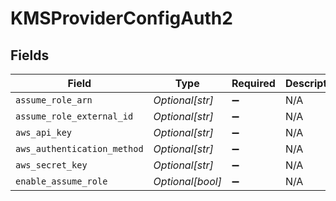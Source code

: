 # KMSProviderConfigAuth2


## Fields

| Field                       | Type                        | Required                    | Description                 |
| --------------------------- | --------------------------- | --------------------------- | --------------------------- |
| `assume_role_arn`           | *Optional[str]*             | :heavy_minus_sign:          | N/A                         |
| `assume_role_external_id`   | *Optional[str]*             | :heavy_minus_sign:          | N/A                         |
| `aws_api_key`               | *Optional[str]*             | :heavy_minus_sign:          | N/A                         |
| `aws_authentication_method` | *Optional[str]*             | :heavy_minus_sign:          | N/A                         |
| `aws_secret_key`            | *Optional[str]*             | :heavy_minus_sign:          | N/A                         |
| `enable_assume_role`        | *Optional[bool]*            | :heavy_minus_sign:          | N/A                         |
